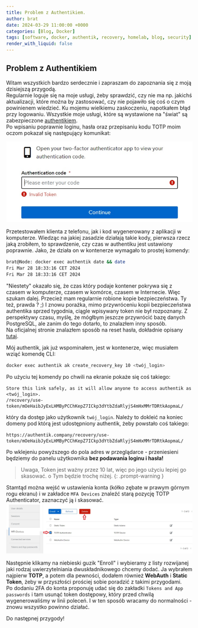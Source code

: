 ```yaml
---
title: Problem z Authentikiem.
author: brat
date: 2024-03-29 11:00:00 +0000
categories: [Blog, Docker]
tags: [software, docker, authentik, recovery, homelab, blog, security]
render_with_liquid: false
---
```



## Problem z Authentikiem

Witam wszystkich bardzo serdecznie i zapraszam do zapoznania się z moją dzisiejszą przygodą.  
Regularnie loguje się na moje usługi, żeby sprawdzić, czy nie ma np. jakichś aktualizacji, które można by zastosować, czy nie pojawiło się coś o czym powinienem wiedzieć. Ku mojemu wielkiemu zaskoczeniu, napotkałem błąd przy logowaniu. Wszystkie moje usługi, które są wystawione na "świat" są zabezpieczone [authentikiem](https://goauthentik.io/).  
Po wpisaniu poprawnie loginu, hasła oraz przepisaniu kodu TOTP moim oczom pokazał się następujący komunikat:

![Invalid token](/assets/img/2024-03-29/auth1.jpg) 

Przetestowałem klienta z telefonu, jak i kod wygenerowany z aplikacji w komputerze. 
Wiedząc na jakiej zasadzie działają takie kody, pierwsza rzecz jaką zrobiłem, to sprawdzenie, czy czas w authentiku jest ustawiony poprawnie. Jako, że działa on w kontenerze wymagało to prostej komendy:

```bash
brat@Node: docker exec authentik date && date  
Fri Mar 28 18:33:16 CET 2024
Fri Mar 28 18:33:16 CET 2024
```

"Niestety" okazało się, że czas który podaje kontener pokrywa się z czasem w komputerze, czasem w komórce, czasem w Internecie. Więc szukam dalej. Przecież mam regularnie robione kopie bezpieczeństwa. Ty też, prawda ? ;) I znowu porażka, mimo przywróceniu kopii bezpieczeństwa authentika sprzed tygodnia, ciągle wpisywany token nie był rozpoznany. Z perspektywy czasu, myślę, że mógłbym jeszcze przywrócić bazę danych PostgreSQL, ale zanim do tego dotarło, to znalazłem inny sposób.  
Na oficjalnej stronie znalazłem sposób na reset hasła, dokładnie opisany [tutaj](https://docs.goauthentik.io/docs/troubleshooting/login).

Mój authentik, jak już wspominałem, jest w kontenerze, więc musiałem wziąć komendę CLI:
```bash
docker exec authentik ak create_recovery_key 10 <twój_login>
```
Po użyciu tej komendy po chwili na ekranie pokaże się coś takiego:
```
Store this link safely, as it will allow anyone to access authentik as <twój_login>.
/recovery/use-token/mOeHaibJyExLHMByPCChKepZ7ICkp3dYtbZdaRlyjS4mHxMMrTDRtkAopmaL/
```
który da dostęp jako użytkownik `twój_login`. Należy to dokleić na koniec domeny pod którą jest udostępniony authentik, żeby powstało coś takiego:
```
https://authentik.company/recovery/use-token/mOeHaibJyExLHMByPCChKepZ7ICkp3dYtbZdaRlyjS4mHxMMrTDRtkAopmaL/
```

Po wklejeniu powyższego do pola adres w przeglądarce - przeniesieni będziemy do panelu użytkownika **bez podawania loginu i hasła!**  
>Uwaga, Token jest ważny przez 10 lat, więc po jego użyciu lepiej go skasować. o Tym będzie trochę niżej.
{: .prompt-warning }

Stamtąd można wejść w ustawienia konta (kółko zębate w prawym górnym rogu ekranu) i w zakładce `MFA Devices` znaleźć starą pozycję TOTP Authenticator, zaznaczyć ją i skasować.
![kasowanie TOTP](/assets/img/2024-03-29/auth2.jpg)

Następnie klikamy na niebieski guzik "Enroll" i wybieramy z listy rozwijanej jaki rodzaj uwierzytelniania dwuskładnikowego chcemy dodać. Ja wybrałem najpierw **TOTP**, a potem dla pewności, dodałem również **WebAuth** i **Static Token**, żeby w przyszłości prościej sobie poradzić z takimi przygodami.  
Po dodaniu 2FA do konta proponuję udać się do zakładki `Tokens and App passwords` i tam usunąć token dostępowy, który przed chwilą wygenerowaliśmy w linii poleceń.
I w ten sposób wracamy do normalności - znowu wszystko powinno działać.  

Do następnej przygody!

